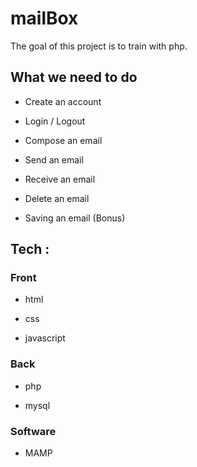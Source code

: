 # mailBox

The goal of this project is to train with php.

## What we need to do

*   Create an account

*   Login / Logout   

*   Compose an email

*   Send an email

*   Receive an email

*   Delete an email

*   Saving an email (Bonus)

## Tech :

### Front

*   html

*   css

*   javascript

### Back

*   php

*   mysql

### Software

*   MAMP